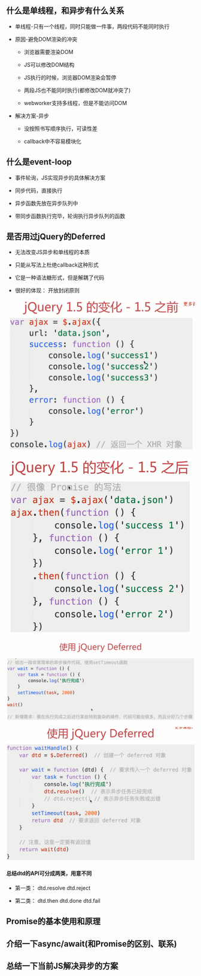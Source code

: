 ## 什么是单线程，和异步有什么关系

- 单线程-只有一个线程，同时只能做一件事，两段代码不能同时执行

- 原因-避免DOM渲染的冲突

    - 浏览器需要渲染DOM
    
    - JS可以修改DOM结构
    
    - JS执行的时候，浏览器DOM渲染会暂停
    
    - 两段JS也不能同时执行(都修改DOM就冲突了)
    
    - webworker支持多线程，但是不能访问DOM

- 解决方案-异步

    - 没按照书写顺序执行，可读性差
    
    - callback中不容易模块化


## 什么是event-loop

- 事件轮询，JS实现异步的具体解决方案

- 同步代码，直接执行

- 异步函数先放在异步队列中

- 带同步函数执行完毕，轮询执行异步队列的函数




## 是否用过jQuery的Deferred

- 无法改变JS异步和单线程的本质

- 只能从写法上杜绝callback这种形式

- 它是一种语法糖形式，但是解耦了代码

- 很好的体现： 开放封闭原则

![](/assets/微信截图_20180630214521.png)

![](/assets/微信截图_20180630214740.png)

![](/assets/微信截图_20180630220804.png)

![](/assets/微信截图_20180630220427.png)


#### 总结dtd的API可分成两类，用意不同

- 第一类： dtd.resolve    dtd.reject

- 第二类： dtd.then   dtd.done    dtd.fail




## Promise的基本使用和原理

## 介绍一下async/await(和Promise的区别、联系)

## 总结一下当前JS解决异步的方案























































